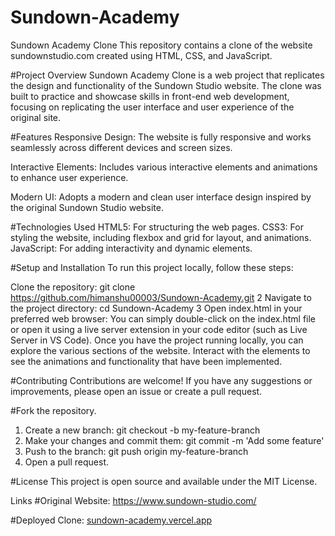 # Sundown-Academy
 Sundown Academy Clone
This repository contains a clone of the website sundownstudio.com created using HTML, CSS, and JavaScript.

#Project Overview
Sundown Academy Clone is a web project that replicates the design and functionality of the Sundown Studio website. The clone was built to practice and showcase skills in front-end web development, focusing on replicating the user interface and user experience of the original site.

#Features
Responsive Design:
The website is fully responsive and works seamlessly across different devices and screen sizes.

Interactive Elements:
Includes various interactive elements and animations to enhance user experience.

Modern UI:
Adopts a modern and clean user interface design inspired by the original Sundown Studio website.

#Technologies Used
HTML5: For structuring the web pages.
CSS3: For styling the website, including flexbox and grid for layout, and animations.
JavaScript: For adding interactivity and dynamic elements.

#Setup and Installation
To run this project locally, follow these steps:

Clone the repository: git clone https://github.com/himanshu00003/Sundown-Academy.git 2 Navigate to the project directory: cd Sundown-Academy 3 Open index.html in your preferred web browser: You can simply double-click on the index.html file or open it using a live server extension in your code editor (such as Live Server in VS Code).
Once you have the project running locally, you can explore the various sections of the website. Interact with the elements to see the animations and functionality that have been implemented.

#Contributing
Contributions are welcome! If you have any suggestions or improvements, please open an issue or create a pull request.

#Fork the repository.
1. Create a new branch: git checkout -b my-feature-branch
2. Make your changes and commit them: git commit -m 'Add some feature'
3. Push to the branch: git push origin my-feature-branch
4. Open a pull request.

#License
This project is open source and available under the MIT License.

Links
#Original Website: https://www.sundown-studio.com/

#Deployed Clone: [sundown-academy.vercel.app](https://sundown-academy.vercel.app/)
